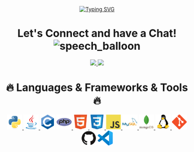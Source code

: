 <div align="center">
  
[![Typing SVG](https://readme-typing-svg.demolab.com?font=Fira+Code&weight=700&size=25&pause=1000&color=F70000&center=true&vCenter=true&width=435&lines=%F0%9F%91%8B+Hi+Guys!+%F0%9F%91%8B;%E2%98%95+Welcome+Home+%E2%98%95;%E2%9D%A4%EF%B8%8F+I+am+Mustapha+Achahrour+%E2%9D%A4%EF%B8%8F;%F0%9F%94%A5+CS+Student+%F0%9F%94%A5;%E2%9C%A8+Still+Progressing+%F0%9F%8E%93;%E2%9C%8C%EF%B8%8F+Peace+%26+Love+%E2%9D%A4%EF%B8%8F)](https://git.io/typing-svg)


<h1>
  <div align="center"> Let's Connect and have a Chat!
    <g-emoji class="g-emoji" alias="speech_balloon" fallback-src="https://github.githubassets.com/images/icons/emoji/unicode/1f4ac.png"> 
      <img class="emoji" alt="speech_balloon" height="20" width="20" src="https://github.githubassets.com/images/icons/emoji/unicode/1f4ac.png">
    </g-emoji>
  </div>
</h1>


<div align="center">
  <p>
    <a href="mailto:mustaphaachahrour@gmail.com">
      <img src="https://img.shields.io/badge/|-gmail-blue?logo=gmail&style=for-the-badge"/>
    </a> 
    <a href="https://www.linkedin.com/in/mustapha-achahrour" target="_blank">
      <img src="https://img.shields.io/badge/%7C-linkedin-blue?style=for-the-badge&logo=linkedin"/>
    </a> 
  </p>
</div>



<h1 align="center">🔥 Languages & Frameworks & Tools 🔥</h1>
<p align="center">
    <a title="Python" href="https://www.python.org" target="_blank" rel="noreferrer">
      <img src="https://raw.githubusercontent.com/devicons/devicon/master/icons/python/python-original.svg" alt="Python" width="40" height="40">
    </a>
    <a title="Java" href="https://www.w3schools.com/java/" target="_blank" rel="noreferrer">
      <img src="https://raw.githubusercontent.com/devicons/devicon/master/icons/java/java-original.svg" alt="Java" width="40" height="40">
    </a>
    <a title="C" href="https://www.cprogramming.com/" target="_blank" rel="noreferrer">
      <img src="https://raw.githubusercontent.com/devicons/devicon/master/icons/c/c-original.svg" alt="C" width="40" height="40"></a>
    <a title="PHP" href="https://www.php.net" target="_blank" rel="noreferrer">
      <img src="https://raw.githubusercontent.com/devicons/devicon/master/icons/php/php-original.svg" alt="PHP" width="40" height="40">
    </a>
    <a title="HTML5" href="https://html.spec.whatwg.org/multipage/" target="_blank" rel="noreferrer">
      <img src="https://raw.githubusercontent.com/devicons/devicon/master/icons/html5/html5-original.svg" alt="HTML5" width="40" height="40">
    </a>
    <a title="CSS3" href="https://www.w3.org/Style/CSS/" target="_blank" rel="noreferrer">
      <img src="https://raw.githubusercontent.com/devicons/devicon/master/icons/css3/css3-original.svg" alt="CSS3" width="40" height="40">
    </a>
    <a title="JavaScript" href="https://www.w3schools.com/javascript/" target="_blank" rel="noreferrer">
      <img src="https://raw.githubusercontent.com/devicons/devicon/master/icons/javascript/javascript-original.svg" alt="JavaScript" width="40" height="40">
    </a>
    <a title="MySQL" href="https://www.mysql.com/" target="_blank" rel="noreferrer">
      <img src="https://raw.githubusercontent.com/devicons/devicon/master/icons/mysql/mysql-original-wordmark.svg" alt="MySQL" width="40" height="40">
    </a>
    <a title="MongoDB" href="https://www.mongodb.com/" target="_blank" rel="noreferrer">
      <img src="https://raw.githubusercontent.com/devicons/devicon/master/icons/mongodb/mongodb-original-wordmark.svg" alt="MongoDB" width="40" height="40">
    </a>
    <a title="Linux" href="https://www.linux.org/" target="_blank" rel="noreferrer">
      <img src="https://raw.githubusercontent.com/devicons/devicon/master/icons/linux/linux-original.svg" alt="Linux" width="40" height="40">
    </a>
    <a title="Git" href="https://git-scm.com/" target="_blank" rel="noreferrer"><img src="https://raw.githubusercontent.com/devicons/devicon/master/icons/git/git-original.svg" alt="Git" width="40" height="40"></a>
    <a title="GitHub" href="https://github.com/" target="_blank" rel="noreferrer"><img src="https://raw.githubusercontent.com/devicons/devicon/master/icons/github/github-original.svg" alt="GitHub" width="40" height="40"></a>
    <a title="VS Code" href="https://code.visualstudio.com/" target="_blank" rel="noreferrer">
      <img src="https://raw.githubusercontent.com/devicons/devicon/master/icons/vscode/vscode-original.svg" alt="VS Code" width="40" height="40">
    </a>
</p>
